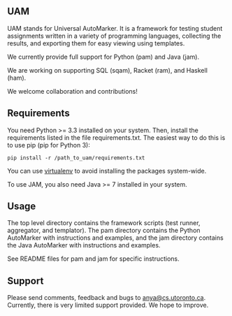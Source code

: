 ## UAM

UAM stands for Universal AutoMarker. It is a framework for testing
student assignments written in a variety of programming languages,
collecting the results, and exporting them for easy viewing using
templates.

We currently provide full support for Python (pam) and Java (jam).

We are working on supporting SQL (sqam), Racket (ram), and Haskell
(ham).

We welcome collaboration and contributions!

## Requirements

You need Python >= 3.3 installed on your system. Then, install the
requirements listed in the file requirements.txt. The easiest way to
do this is to use pip (pip for Python 3):

`pip install -r /path_to_uam/requirements.txt`

You can use [virtualenv](https://virtualenv.pypa.io) to avoid
installing the packages system-wide.

To use JAM, you also need Java >= 7 installed in your system.

## Usage

The top level directory contains the framework scripts (test runner,
aggregator, and templator). The pam directory contains the Python
AutoMarker with instructions and examples, and the jam directory
contains the Java AutoMarker with instructions and examples.

See README files for pam and jam for specific instructions.


## Support

Please send comments, feedback and bugs to
[anya@cs.utoronto.ca](mailto:anya@cs.utoronto.ca). Currently, there is
very limited support provided. We hope to improve.
